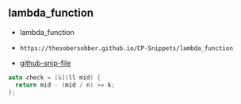 
## lambda_function

- lambda_function
- ```
  https://thesobersobber.github.io/CP-Snippets/lambda_function
  ```
- [github-snip-file](https://github.com/theSoberSobber/CP-Snippets/blob/main/snippets.json#L1720)

```cpp
auto check = [&](ll mid) {
  return mid - (mid / n) >= k;
};
```
